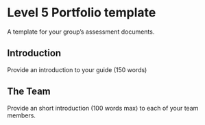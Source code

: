 # Level 5 Portfolio template

A template for your group’s assessment documents.

## Introduction

Provide an introduction to your guide (150 words)

## The Team

Provide an short introduction (100 words max) to each of your team members.
